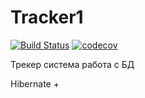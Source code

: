 # Tracker1

[![Build Status](https://travis-ci.org/Sekator778/Tracker1.svg?branch=master)](https://travis-ci.org/Sekator778/Tracker1)
[![codecov](https://codecov.io/gh/Sekator778/Tracker1/branch/master/graph/badge.svg)](https://codecov.io/gh/Sekator778/Tracker1)

Трекер система работа с БД

Hibernate +